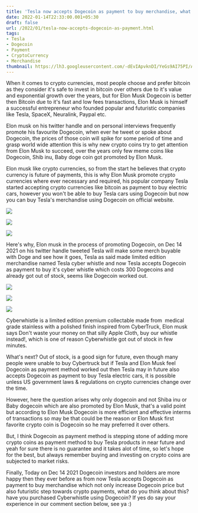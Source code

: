 ```yaml
---
title: 'Tesla now accepts Dogecoin as payment to buy merchandise, what''s next?'
date: 2022-01-14T22:33:00.001+05:30
draft: false
url: /2022/01/tesla-now-accepts-dogecoin-as-payment.html
tags: 
- Tesla
- Dogecoin
- Payment
- CryptoCurrency
- Merchandise
thumbnail: https://lh3.googleusercontent.com/-dEvIApvknDI/YeGs9AI75PI/AAAAAAAAIhM/mrMstdegwioYktUXbqrDdoV_ugwIMFH_gCNcBGAsYHQ/s1600/1642179824210150-0.png
---
```


  

When it comes to crypto currencies, most people choose and prefer bitcoin as they consider it's safe to invest in bitcoin over others due to it's value and exponential growth over the years, but for Elon Musk Dogecoin is better then Bitcoin due to it's fast and low fees transactions, Elon Musk is himself a successful entrepreneur who founded popular and futuristic companies like Tesla, SpaceX, Neuralink, Paypal etc.

  

Elon musk on his twitter handle and on personal interviews frequently promote his favourite Dogecoin, when ever he tweet or spoke about Dogecoin, the prices of those coin will spike for some period of time and grasp world wide attention this is why new crypto coins try to get attention from Elon Musk to succeed, over the years only few meme coins like Dogecoin, Shib inu, Baby doge coin got promoted by Elon Musk.

  

Elon musk like crypto currencies, so from the start he believes that crypto currency is future of payments, this is why Elon Musk promote crypto currencies where ever necessary and required, his popular company Tesla started accepting crypto currencies like bitcoin as payment to buy electric cars, however you won't be able to buy Tesla cars using Dogecoin but now you can buy Tesla's merchandise using Dogecoin on official website.

  

  

 ![](https://lh3.googleusercontent.com/-ofC4Z5P9G8k/YeGs8ONBCdI/AAAAAAAAIhI/aEsIYsU1_o41FjCztZITH2OMW_rdif5UQCNcBGAsYHQ/s1600/1642179819648197-1.png) 

  

 ![](https://lh3.googleusercontent.com/-RrGI6gM2q5c/YeGs7C4QZDI/AAAAAAAAIhE/UhxOWzFCqnsvFCsa99HNsVqjG6dmtPG8wCNcBGAsYHQ/s1600/1642179816190791-2.png) 

  

 ![](https://lh3.googleusercontent.com/-mzsUaSWaZks/YeGs6GMUUZI/AAAAAAAAIhA/n0ZE-QlSBJA1wnuZauGqXos-i4XulYYpgCNcBGAsYHQ/s1600/1642179812401047-3.png) 

  

Here's why, Elon musk in the process of promoting Dogecoin, on Dec 14 2021 on his twitter handle tweeted Tesla will make some merch buyable with Doge and see how it goes, Tesla as said made limited edition merchandise named Tesla cyber whistle and now Tesla accepts Dogecoin as payment to buy it's cyber whistle which costs 300 Dogecoins and already got out of stock, seems like Dogecoin worked out.

  

 ![](https://lh3.googleusercontent.com/-Voptk7YWmfc/YeGs5E4JTJI/AAAAAAAAIg8/3Ll6athvpqIuidhS4SnC6-xspJXUaUAVQCNcBGAsYHQ/s1600/1642179808600702-4.png) 

 ![](https://lh3.googleusercontent.com/-Dc0J2mKerxk/YeGs4W1BHRI/AAAAAAAAIg4/2P3X3-mNIBcKDJRkTyIZiy2fUlry-0SPwCNcBGAsYHQ/s1600/1642179804664574-5.png) 

  

 ![](https://lh3.googleusercontent.com/-flUKpmgJZMk/YeGs3eBlf1I/AAAAAAAAIg0/D4R175IlsuUZ_HEj9mzoeNev2GuhVvMkACNcBGAsYHQ/s1600/1642179800374320-6.png) 

  

  

Cyberwhistle is a limited edition premium collectable made from  medical grade stainless with a polished finish inspired from CyberTruck, Elon musk says Don't waste your money on that silly Apple Cloth, buy our whistle instead!, which is one of reason Cyberwhistle got out of stock in few minutes.

  

What's next? Out of stock, is a good sign for future, even though many people were unable to buy Cybertruck but if Tesla and Elon Musk feel Dogecoin as payment method worked out then Tesla may in future also accepts Dogecoin as payment to buy Tesla electric cars, it is possible unless US government laws & regulations on crypto currencies change over the time.

  

However, here the question arises why only dogecoin and not Shiba inu or Baby dogecoin which are also promoted by Elon Musk, that's a valid point but according to Elon Musk Dogecoin is more efficient and effective interms of transactions so may be that could be the reason or Elon Musk first favorite crypto coin is Dogecoin so he may preferred it over others.

  

But, I think Dogecoin as payment method is stepping stone of adding more crypto coins as payment method to buy Tesla products in near future and yeah for sure there is no guarantee and it takes alot of time, so let's hope for the best, but always remember buying and investing on crypto coins are subjected to market risks.

  

Finally, Today on Dec 14 2021 Dogecoin investors and holders are more happy then they ever before as from now Tesla accepts Dogecoin as payment to buy merchandise which not only increase Dogecoin price but also futuristic step towards crypto payments, what do you think about this? have you purchased Cyberwhistle using Dogecoin? If yes do say your experience in our comment section below, see ya :)